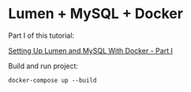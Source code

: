 # Lumen + MySQL + Docker

Part I of this tutorial: 

[Setting Up Lumen and MySQL With Docker - Part I](https://yossiabramov.com/blog/setting-up-lumen-and-mysql-with-docker-part-i)

Build and run project:

```
docker-compose up --build
```
